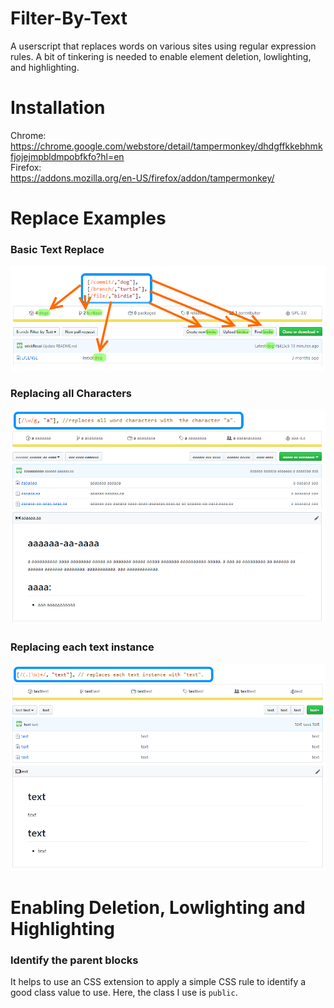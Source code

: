 # Filter-By-Text
A userscript that replaces words on various sites using regular expression rules.
A bit of tinkering is needed to enable element deletion, lowlighting, and highlighting.

# Installation
Chrome:  
https://chrome.google.com/webstore/detail/tampermonkey/dhdgffkkebhmkfjojejmpbldmpobfkfo?hl=en  
Firefox:  
https://addons.mozilla.org/en-US/firefox/addon/tampermonkey/

# Replace Examples
### Basic Text Replace
![Example 1](https://github.com/erickRecai/Filter-By-Text/blob/Filter-by-Text/examples/aa.%20basic%20replace.png)
### Replacing all Characters
![Example 2](https://github.com/erickRecai/Filter-By-Text/blob/Filter-by-Text/examples/ab.%20replace%20all%20characters.png)
### Replacing each text instance
![Example 3](https://github.com/erickRecai/Filter-By-Text/blob/Filter-by-Text/examples/ac.%20replace%20by%20text.png)

# Enabling Deletion, Lowlighting and Highlighting
### Identify the parent blocks
It helps to use an CSS extension to apply a simple CSS rule to identify a good class value to use.
Here, the class I use is <code>public</code>.
